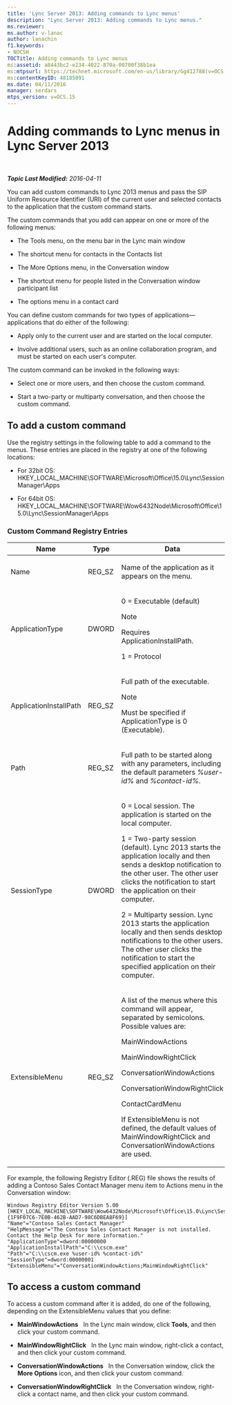 ```yaml
---
title: 'Lync Server 2013: Adding commands to Lync menus'
description: "Lync Server 2013: Adding commands to Lync menus."
ms.reviewer: 
ms.author: v-lanac
author: lanachin
f1.keywords:
- NOCSH
TOCTitle: Adding commands to Lync menus
ms:assetid: a8443bc2-e234-4022-870a-00700f38b1ea
ms:mtpsurl: https://technet.microsoft.com/en-us/library/Gg412788(v=OCS.15)
ms:contentKeyID: 48185091
ms.date: 04/11/2016
manager: serdars
mtps_version: v=OCS.15
---
```


# Adding commands to Lync menus in Lync Server 2013

<div data-xmlns="http://www.w3.org/1999/xhtml">

<div class="topic" data-xmlns="http://www.w3.org/1999/xhtml" data-msxsl="urn:schemas-microsoft-com:xslt" data-cs="https://msdn.microsoft.com/">

<div data-asp="https://msdn2.microsoft.com/asp">



</div>

<div id="mainSection">

<div id="mainBody">

<span> </span>

_**Topic Last Modified:** 2016-04-11_

You can add custom commands to Lync 2013 menus and pass the SIP Uniform Resource Identifier (URI) of the current user and selected contacts to the application that the custom command starts.

The custom commands that you add can appear on one or more of the following menus:

  - The Tools menu, on the menu bar in the Lync main window

  - The shortcut menu for contacts in the Contacts list

  - The More Options menu, in the Conversation window

  - The shortcut menu for people listed in the Conversation window participant list

  - The options menu in a contact card

You can define custom commands for two types of applications—applications that do either of the following:

  - Apply only to the current user and are started on the local computer.

  - Involve additional users, such as an online collaboration program, and must be started on each user's computer.

The custom command can be invoked in the following ways:

  - Select one or more users, and then choose the custom command.

  - Start a two-party or multiparty conversation, and then choose the custom command.

<div>

## To add a custom command

Use the registry settings in the following table to add a command to the menus. These entries are placed in the registry at one of the following locations:

  - For 32bit OS: HKEY\_LOCAL\_MACHINE\\SOFTWARE\\Microsoft\\Office\\15.0\\Lync\\SessionManager\\Apps

  - For 64bit OS: HKEY\_LOCAL\_MACHINE\\SOFTWARE\\Wow6432Node\\Microsoft\\Office\\15.0\\Lync\\SessionManager\\Apps

### Custom Command Registry Entries

<table>
<colgroup>
<col style="width: 33%" />
<col style="width: 33%" />
<col style="width: 33%" />
</colgroup>
<thead>
<tr class="header">
<th>Name</th>
<th>Type</th>
<th>Data</th>
</tr>
</thead>
<tbody>
<tr class="odd">
<td><p>Name</p></td>
<td><p>REG_SZ</p></td>
<td><p>Name of the application as it appears on the menu.</p></td>
</tr>
<tr class="even">
<td><p>ApplicationType</p></td>
<td><p>DWORD</p></td>
<td><p>0 = Executable (default)</p>
<div>

> [!NOTE]  
> Requires ApplicationInstallPath.


</div>
<p>1 = Protocol</p></td>
</tr>
<tr class="odd">
<td><p>ApplicationInstallPath</p></td>
<td><p>REG_SZ</p></td>
<td><p>Full path of the executable.</p>
<div>

> [!NOTE]  
> Must be specified if ApplicationType is 0 (Executable).


</div></td>
</tr>
<tr class="even">
<td><p>Path</p></td>
<td><p>REG_SZ</p></td>
<td><p>Full path to be started along with any parameters, including the default parameters <em>%user-id%</em> and <em>%contact-id%</em>.</p></td>
</tr>
<tr class="odd">
<td><p>SessionType</p></td>
<td><p>DWORD</p></td>
<td><p>0 = Local session. The application is started on the local computer.</p>
<p>1 = Two-party session (default). Lync 2013 starts the application locally and then sends a desktop notification to the other user. The other user clicks the notification to start the application on their computer.</p>
<p>2 = Multiparty session. Lync 2013 starts the application locally and then sends desktop notifications to the other users. The other user clicks the notification to start the specified application on their computer.</p></td>
</tr>
<tr class="even">
<td><p>ExtensibleMenu</p></td>
<td><p>REG_SZ</p></td>
<td><p>A list of the menus where this command will appear, separated by semicolons. Possible values are:</p>
<p>MainWindowActions</p>
<p>MainWindowRightClick</p>
<p>ConversationWindowActions</p>
<p>ConversationWindowRightClick</p>
<p>ContactCardMenu</p>
<p>If ExtensibleMenu is not defined, the default values of MainWindowRightClick and ConversationWindowActions are used.</p></td>
</tr>
</tbody>
</table>


For example, the following Registry Editor (.REG) file shows the results of adding a Contoso Sales Contact Manager menu item to Actions menu in the Conversation window:

    Windows Registry Editor Version 5.00
    [HKEY_LOCAL_MACHINE\SOFTWARE\Wow6432Node\Microsoft\Office\15.0\Lync\SessionManager\Apps\{1F9F07C6-7E0B-462B-AAD7-98C6DBEA8F69}]
    "Name"="Contoso Sales Contact Manager"
    "HelpMessage"="The Contoso Sales Contact Manager is not installed. Contact the Help Desk for more information."
    "ApplicationType"=dword:00000000
    "ApplicationInstallPath"="C:\\cscm.exe"
    "Path"="C:\\cscm.exe %user-id% %contact-id%"
    "SessionType"=dword:00000001
    "ExtensibleMenu"="ConversationWindowActions;MainWindowRightClick"

</div>

<div>

## To access a custom command

To access a custom command after it is added, do one of the following, depending on the ExtensibleMenu values that you define:

  - **MainWindowActions**   In the Lync main window, click **Tools**, and then click your custom command.

  - **MainWindowRightClick**   In the Lync main window, right-click a contact, and then click your custom command.

  - **ConversationWindowActions**   In the Conversation window, click the **More Options** icon, and then click your custom command.

  - **ConversationWindowRightClick**   In the Conversation window, right-click a contact name, and then click your custom command.

</div>

</div>

<span> </span>

</div>

</div>

</div>

